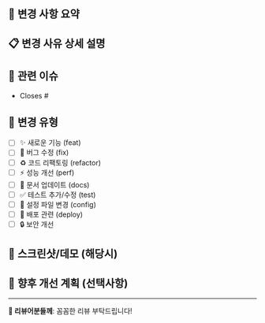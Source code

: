 ## 📝 변경 사항 요약
<!-- 이 PR에서 무엇을 변경했는지 간단하고 명확하게 설명해주세요 -->
<!-- PR 제출 전에 반드시 빌드 및 실행 테스트를 완료했는지 확인해주세요 -->

## 📋 변경 사유 상세 설명
<!-- 변경된 내용을 구체적으로 나열해주세요 -->

## 🔗 관련 이슈
<!-- 이 PR과 관련된 이슈를 연결해주세요 -->
- Closes #

## 📂 변경 유형
<!-- 해당하는 변경 유형을 체크해주세요 (여러 개 선택 가능) -->
- [ ] ✨ 새로운 기능 (feat)
- [ ] 🐛 버그 수정 (fix)
- [ ] ♻️ 코드 리팩토링 (refactor)
- [ ] ⚡ 성능 개선 (perf)
- [ ] 📝 문서 업데이트 (docs)
- [ ] ✅ 테스트 추가/수정 (test)
- [ ] 🔧 설정 파일 변경 (config)
- [ ] 🚀 배포 관련 (deploy)
- [ ] 🔒 보안 개선

## 📸 스크린샷/데모 (해당시)
<!-- 참고해야할 사항이 존재한다면 관련 스크린샷을 첨부해주세요 -->

## 🔮 향후 개선 계획 (선택사항)
<!-- 이번 PR 이후 계획하고 있는 개선사항이 있다면 작성해주세요 -->

---
**🙏 리뷰어분들께**: 꼼꼼한 리뷰 부탁드립니다!

